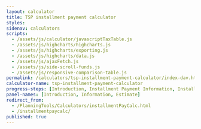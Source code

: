 ```yaml
---
layout: calculator
title: TSP installment payment calculator
styles:
sidenav: calculators
scripts:
  - /assets/js/calculator/javascriptTaxTable.js
  - /assets/js/highcharts/highcharts.js
  - /assets/js/highcharts/exporting.js
  - /assets/js/highcharts/data.js
  - /assets/js/ajaxFetch.js
  - /assets/js/side-scroll-funds.js
  - /assets/js/responsive-comparison-table.js
permalink: /calculators/tsp-installment-payment-calculator/index-dav.html
calculator-name: tsp-installment-payment-calculator
progress-steps: [Introduction, Installment Payment Information, Installment Payment Estimate]
panel-names: [Introduction, Information, Estimate]
redirect_from:
  - /PlanningTools/Calculators/installmentPayCalc.html
  - /installmentpaycalc/
published: true
---
```

